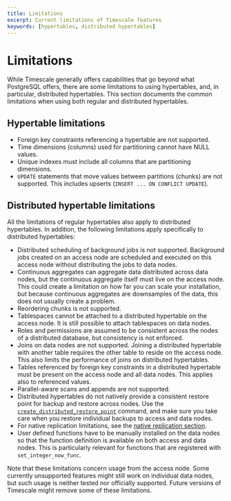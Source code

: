 ```yaml
---
title: Limitations
excerpt: Current limitations of Timescale features
keywords: [hypertables, distributed hypertables]
---
```


# Limitations

While Timescale generally offers capabilities that go beyond what
PostgreSQL offers, there are some limitations to using hypertables,
and, in particular, distributed hypertables. This section documents
the common limitations when using both regular and distributed
hypertables.

## Hypertable limitations

*   Foreign key constraints referencing a hypertable are not supported.
*   Time dimensions (columns) used for partitioning cannot have NULL values.
*   Unique indexes must include all columns that are partitioning
  dimensions.
*   `UPDATE` statements that move values between partitions (chunks) are not
    supported. This includes upserts (`INSERT ... ON CONFLICT UPDATE`).

## Distributed hypertable limitations

All the limitations of regular hypertables also apply to distributed
hypertables. In addition, the following limitations apply specifically
to distributed hypertables:

*   Distributed scheduling of background jobs is not supported. Background jobs
    created on an access node are scheduled and executed on this access node
    without distributing the jobs to data nodes.
*   Continuous aggregates can aggregate data distributed across data nodes, but
    the continuous aggregate itself must live on the access node. This could
    create a limitation on how far you can scale your installation, but because
    continuous aggregates are downsamples of the data, this does not usually
    create a problem.
*   Reordering chunks is not supported.
*   Tablespaces cannot be attached to a distributed hypertable on the access
    node. It is still possible to attach tablespaces on data nodes.
*   Roles and permissions are assumed to be consistent across the nodes of a
    distributed database, but consistency is not enforced.
*   Joins on data nodes are not supported. Joining a distributed hypertable with
    another table requires the other table to reside on the access node. This
    also limits the performance of joins on distributed hypertables.
*   Tables referenced by foreign key constraints in a distributed hypertable
    must be present on the access node and all data nodes. This applies also to
    referenced values.
*   Parallel-aware scans and appends are not supported.
*   Distributed hypertables do not natively provide a consistent restore point
    for backup and restore across nodes. Use the
    [`create_distributed_restore_point`][create_distributed_restore_point]
    command, and make sure you take care when you restore individual backups to
    access and data nodes.
*   For native replication limitations, see the
    [native replication section][native-replication].
*   User defined functions have to be manually installed on the data nodes so
    that the function definition is available on both access and data nodes.
    This is particularly relevant for functions that are registered with
    `set_integer_now_func`.

Note that these limitations concern usage from the access node. Some
currently unsupported features might still work on individual data nodes,
but such usage is neither tested nor officially supported. Future versions
of Timescale might remove some of these limitations.

[native-replication]: /use-timescale/:currentVersion:/distributed-hypertables/about-distributed-hypertables/#replicating-distributed-hypertables
[create_distributed_restore_point]: /api/:currentVersion:/distributed-hypertables/create_distributed_restore_point/
